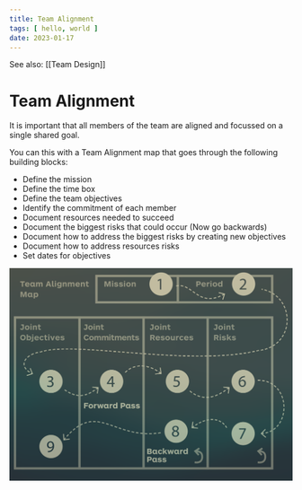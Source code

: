 ```yaml
---
title: Team Alignment
tags: [ hello, world ]
date: 2023-01-17
---
```


See also: [[Team Design]]

# Team Alignment
It is important that all members of the team are aligned and focussed on a single shared goal.

You can this with a Team Alignment map that goes through the following building blocks:

- Define the mission
- Define the time box
- Define the team objectives
- Identify the commitment of each member
- Document resources needed to succeed
- Document the biggest risks that could occur (Now go backwards)
- Document how to address the biggest risks by creating new objectives
- Document how to address resources risks
- Set dates for objectives

![](img/pasted_img_20230117171917.png)
